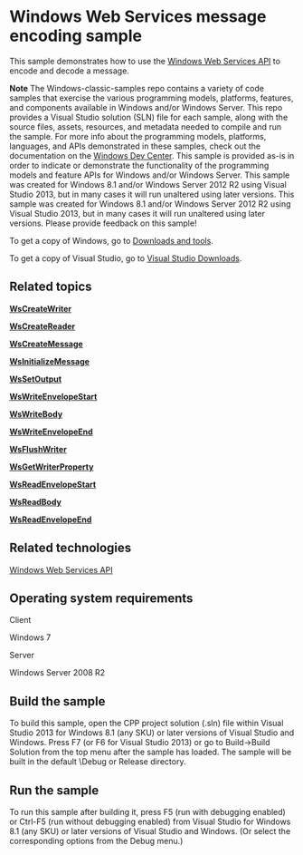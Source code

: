 Windows Web Services message encoding sample
============================================

This sample demonstrates how to use the [Windows Web Services API](http://msdn.microsoft.com/en-us/library/windows/desktop/dd430435) to encode and decode a message.

**Note**  The Windows-classic-samples repo contains a variety of code samples that exercise the various programming models, platforms, features, and components available in Windows and/or Windows Server. This repo provides a Visual Studio solution (SLN) file for each sample, along with the source files, assets, resources, and metadata needed to compile and run the sample. For more info about the programming models, platforms, languages, and APIs demonstrated in these samples, check out the documentation on the [Windows Dev Center](https://dev.windows.com). This sample is provided as-is in order to indicate or demonstrate the functionality of the programming models and feature APIs for Windows and/or Windows Server. This sample was created for Windows 8.1 and/or Windows Server 2012 R2 using Visual Studio 2013, but in many cases it will run unaltered using later versions. This sample was created for Windows 8.1 and/or Windows Server 2012 R2 using Visual Studio 2013, but in many cases it will run unaltered using later versions. Please provide feedback on this sample!

To get a copy of Windows, go to [Downloads and tools](http://go.microsoft.com/fwlink/p/?linkid=301696).

To get a copy of Visual Studio, go to [Visual Studio Downloads](http://go.microsoft.com/fwlink/p/?linkid=301697).

Related topics
--------------

[**WsCreateWriter**](http://msdn.microsoft.com/en-us/library/windows/desktop/dd430509)

[**WsCreateReader**](http://msdn.microsoft.com/en-us/library/windows/desktop/dd430504)

[**WsCreateMessage**](http://msdn.microsoft.com/en-us/library/windows/desktop/dd430501)

[**WsInitializeMessage**](http://msdn.microsoft.com/en-us/library/windows/desktop/dd430568)

[**WsSetOutput**](http://msdn.microsoft.com/en-us/library/windows/desktop/dd430635)

[**WsWriteEnvelopeStart**](http://msdn.microsoft.com/en-us/library/windows/desktop/dd430658)

[**WsWriteBody**](http://msdn.microsoft.com/en-us/library/windows/desktop/dd430648)

[**WsWriteEnvelopeEnd**](http://msdn.microsoft.com/en-us/library/windows/desktop/dd430657)

[**WsFlushWriter**](http://msdn.microsoft.com/en-us/library/windows/desktop/dd430524)

[**WsGetWriterProperty**](http://msdn.microsoft.com/en-us/library/windows/desktop/dd430566)

[**WsReadEnvelopeStart**](http://msdn.microsoft.com/en-us/library/windows/desktop/dd430592)

[**WsReadBody**](http://msdn.microsoft.com/en-us/library/windows/desktop/dd430583)

[**WsReadEnvelopeEnd**](http://msdn.microsoft.com/en-us/library/windows/desktop/dd430591)

Related technologies
--------------------

[Windows Web Services API](http://msdn.microsoft.com/en-us/library/windows/desktop/dd430435)

Operating system requirements
-----------------------------

Client

Windows 7

Server

Windows Server 2008 R2

Build the sample
----------------

To build this sample, open the CPP project solution (.sln) file within Visual Studio 2013 for Windows 8.1 (any SKU) or later versions of Visual Studio and Windows. Press F7 (or F6 for Visual Studio 2013) or go to Build-\>Build Solution from the top menu after the sample has loaded. The sample will be built in the default \\Debug or Release directory.

Run the sample
--------------

To run this sample after building it, press F5 (run with debugging enabled) or Ctrl-F5 (run without debugging enabled) from Visual Studio for Windows 8.1 (any SKU) or later versions of Visual Studio and Windows. (Or select the corresponding options from the Debug menu.)

